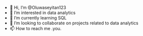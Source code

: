 - 👋 Hi, I’m @Oluwaseyitan123
- 👀 I’m interested in data analytics
- 🌱 I’m currently learning SQL
- 💞️ I’m looking to collaborate on projects related to data analytics
- 📫 How to reach me .you.

<!---
Oluwaseyitan123/Oluwaseyitan123 is a ✨ special ✨ repository because its `README.md` (this file) appears on your GitHub profile.
You can click the Preview link to take a look at your changes.
--->
